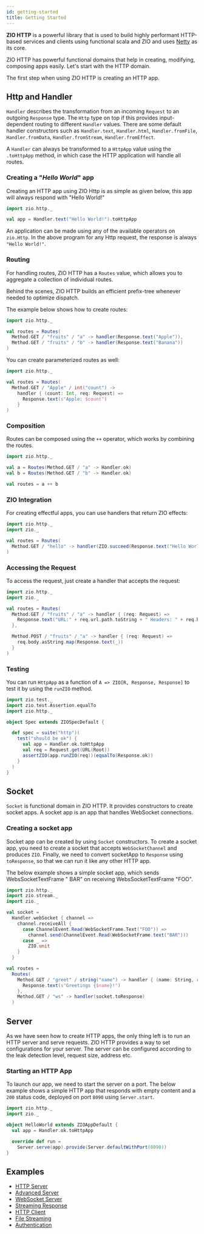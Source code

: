 ```yaml
---
id: getting-started
title: Getting Started
---
```


**ZIO HTTP** is a powerful library that is used to build highly performant HTTP-based services and clients using functional scala and ZIO and uses [Netty](https://netty.io/) as its core.

ZIO HTTP has powerful functional domains that help in creating, modifying, composing apps easily. Let's start with the HTTP domain.

The first step when using ZIO HTTP is creating an HTTP app.

## Http and Handler

`Handler` describes the transformation from an incoming `Request` to an outgoing `Response` type. The `Http` 
type on top if this  provides input-dependent routing to different `Handler` values. There are some default 
handler constructors such as `Handler.text`, `Handler.html`, `Handler.fromFile`, `Handler.fromData`, `Handler.fromStream`, `Handler.fromEffect`.

A `Handler` can always be transformed to a `HttpApp` value using the `.toHttpApp` method, in which case the 
HTTP application will handle all routes.

### Creating a "_Hello World_" app

Creating an HTTP app using ZIO Http is as simple as given below, this app will always respond with "Hello World!"

```scala mdoc:silent
import zio.http._

val app = Handler.text("Hello World!").toHttpApp
```

An application can be made using any of the available operators on `zio.Http`. In the above program for any Http request, the response is always `"Hello World!"`.

### Routing

For handling routes, ZIO HTTP has a `Routes` value, which allows you to aggregate a collection of 
individual routes.

Behind the scenes, ZIO HTTP builds an efficient prefix-tree whenever needed to optimize dispatch.

The example below shows how to create routes:

```scala mdoc:silent:reset
import zio.http._

val routes = Routes(
  Method.GET / "fruits" / "a" -> handler(Response.text("Apple")),
  Method.GET / "fruits" / "b" -> handler(Response.text("Banana"))
)
```

You can create parameterized routes as well:

```scala mdoc:silent:reset
import zio.http._

val routes = Routes(
  Method.GET / "Apple" / int("count") ->
    handler { (count: Int, req: Request) =>
      Response.text(s"Apple: $count")
    }
)
```

### Composition

Routes can be composed using the `++` operator, which works by combining the routes.

```scala mdoc:silent:reset
import zio.http._

val a = Routes(Method.GET / "a" -> Handler.ok)
val b = Routes(Method.GET / "b" -> Handler.ok)

val routes = a ++ b
```

### ZIO Integration

For creating effectful apps, you can use handlers that return ZIO effects:

```scala mdoc:silent:reset
import zio.http._
import zio._

val routes = Routes(
  Method.GET / "hello" -> handler(ZIO.succeed(Response.text("Hello World")))
)
```

### Accessing the Request

To access the request, just create a handler that accepts the request:

```scala mdoc:silent:reset
import zio.http._
import zio._

val routes = Routes(
  Method.GET / "fruits" / "a" -> handler { (req: Request) =>
    Response.text("URL:" + req.url.path.toString + " Headers: " + req.headers)
  },

  Method.POST / "fruits" / "a" -> handler { (req: Request) =>
    req.body.asString.map(Response.text(_))
  }
)
```

### Testing

You can run `HttpApp` as a function of `A => ZIO[R, Response, Response]` to test it by using the `runZIO` method.

```scala mdoc:silent:reset
import zio.test._
import zio.test.Assertion.equalTo
import zio.http._

object Spec extends ZIOSpecDefault {

  def spec = suite("http")(
    test("should be ok") {
      val app = Handler.ok.toHttpApp
      val req = Request.get(URL(Root))
      assertZIO(app.runZIO(req))(equalTo(Response.ok))
    }
  )
}
```

## Socket

`Socket` is functional domain in ZIO HTTP. It provides constructors to create socket apps. A socket app is 
an app that handles WebSocket connections.

### Creating a socket app

Socket app can be created by using `Socket` constructors. To create a socket app, you need to create a socket that accepts `WebSocketChannel` and produces `ZIO`. Finally, we need to convert socketApp to `Response` using `toResponse`, so that we can run it like any other HTTP app.   

The below example shows a simple socket app,  which sends WebsSocketTextFrame "
BAR" on receiving WebsSocketTextFrame "FOO".

```scala mdoc:silent:reset
import zio.http._
import zio.stream._
import zio._

val socket =
  Handler.webSocket { channel =>
    channel.receiveAll {
      case ChannelEvent.Read(WebSocketFrame.Text("FOO")) =>
        channel.send(ChannelEvent.Read(WebSocketFrame.text("BAR")))
      case _ =>
        ZIO.unit
    }
  }

val routes = 
  Routes(
    Method.GET / "greet" / string("name") -> handler { (name: String, req: Request) => 
      Response.text(s"Greetings {$name}!")
    },
    Method.GET / "ws" -> handler(socket.toResponse)
  )
```

## Server

As we have seen how to create HTTP apps, the only thing left is to run an HTTP server and serve requests.
ZIO HTTP provides a way to set configurations for your server. The server can be configured according to the leak detection level, request size, address etc.

### Starting an HTTP App

To launch our app, we need to start the server on a port. The below example shows a simple HTTP app that responds with empty content and a `200` status code, deployed on port `8090` using `Server.start`.

```scala mdoc:silent:reset
import zio.http._
import zio._

object HelloWorld extends ZIOAppDefault {
  val app = Handler.ok.toHttpApp

  override def run =
    Server.serve(app).provide(Server.defaultWithPort(8090))
}
```

## Examples

- [HTTP Server](https://zio.github.io/zio-http/docs/v1.x/examples/zio-http-basic-examples/http_server)
- [Advanced Server](https://zio.github.io/zio-http/docs/v1.x/examples/advanced-examples/advanced_server)
- [WebSocket Server](https://zio.github.io/zio-http/docs/v1.x/examples/zio-http-basic-examples/web-socket)
- [Streaming Response](https://zio.github.io/zio-http/docs/v1.x/examples/advanced-examples/stream-response)
- [HTTP Client](https://zio.github.io/zio-http/docs/v1.x/examples/zio-http-basic-examples/http_client)
- [File Streaming](https://zio.github.io/zio-http/docs/v1.x/examples/advanced-examples/stream-file)
- [Authentication](https://zio.github.io/zio-http/docs/v1.x/examples/advanced-examples/authentication)
